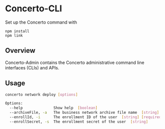 # Concerto-CLI

Set up the Concerto command with

```
npm install
npm link
```

## Overview
Concerto-Admin contains the Concerto administrative command line interfaces (CLIs) and APIs.

## Usage

```bash  
concerto network deploy [options]

Options:
  --help              Show help  [boolean]
  --archiveFile, -a   The business network archive file name  [string] [required]
  --enrollId, -i      The enrollment ID of the user  [string] [required]
  --enrollSecret, -s  The enrollment secret of the user  [string]
```
